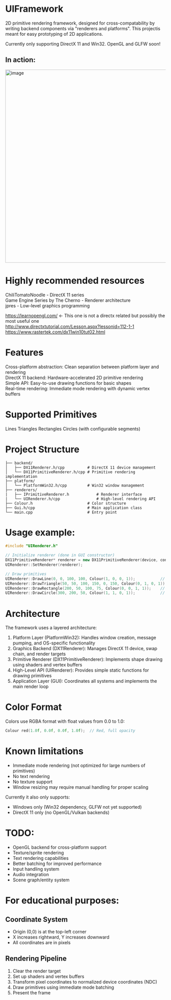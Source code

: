 ﻿# UIFramework

2D primitive rendering framework, designed for cross-compatability by writing backend components via "renderers and platforms". This projectis meant for easy prototyping of 2D applications.

Currently only supporting DirectX 11 and Win32. OpenGL and GLFW soon!

## In action:
<img width="604" height="604" alt="image" src="https://github.com/user-attachments/assets/0d193fde-921d-4da5-b5d9-7c7eeebbe04e" />


# Highly recommended resources
ChiliTomatoNoodle - DirectX 11 series  
Game Engine Series by The Cherno - Renderer architecture  
jpres - Low-level graphics programming  


https://learnopengl.com/ <- This one is not a directx related but possibly the most useful one  
http://www.directxtutorial.com/Lesson.aspx?lessonid=112-1-1  
https://www.rastertek.com/dx11win10tut02.html  

# Features

Cross-platform abstraction: Clean separation between platform layer and rendering  
DirectX 11 backend: Hardware-accelerated 2D primitive rendering  
Simple API: Easy-to-use drawing functions for basic shapes  
Real-time rendering: Immediate mode rendering with dynamic vertex buffers  

# Supported Primitives

Lines
Triangles
Rectangles
Circles (with configurable segments)

# Project Structure
```
├── backend/
│   ├── DX11Renderer.h/cpp          # DirectX 11 device management
│   └── DX11PrimitiveRenderer.h/cpp # Primitive rendering implementation
├── platform/
│   └── PlatformWin32.h/cpp         # Win32 window management
├── renderers/
|   ├── IPrimitiveRenderer.h            # Renderer interface
|   └── UIRenderer.h/cpp                # High-level rendering API
├── Colour.h                        # Color structure
├── Gui.h/cpp                       # Main application class
└── main.cpp                        # Entry point
```
# Usage example:
```cpp
#include "UIRenderer.h"

// Initialize renderer (done in GUI constructor)
DX11PrimitiveRenderer* renderer = new DX11PrimitiveRenderer(device, context, width, height);
UIRenderer::SetRenderer(renderer);

// Draw primitives
UIRenderer::DrawLine(0, 0, 100, 100, Colour(1, 0, 0, 1));           // Red line
UIRenderer::DrawTriangle(50, 50, 100, 150, 0, 150, Colour(0, 1, 0, 1)); // Green triangle
UIRenderer::DrawRectangle(200, 50, 100, 75, Colour(0, 0, 1, 1));    // Blue rectangle
UIRenderer::DrawCircle(300, 200, 50, Colour(1, 1, 0, 1));           // Yellow circle
```

# Architecture
The framework uses a layered architecture:

1. Platform Layer (PlatformWin32): Handles window creation, message pumping, and OS-specific functionality
2. Graphics Backend (DX11Renderer): Manages DirectX 11 device, swap chain, and render targets
3. Primitive Renderer (DX11PrimitiveRenderer): Implements shape drawing using shaders and vertex buffers
4. High-Level API (UIRenderer): Provides simple static functions for drawing primitives
5. Application Layer (GUI): Coordinates all systems and implements the main render loop


# Color Format
Colors use RGBA format with float values from 0.0 to 1.0:
```cpp
Colour red(1.0f, 0.0f, 0.0f, 1.0f);  // Red, full opacity
```

# Known limitations
- Immediate mode rendering (not optimized for large numbers of primitives)
- No text rendering
- No texture support
- Window resizing may require manual handling for proper scaling

Currently it also only supports:
- Windows only (Win32 dependency, GLFW not yet supported)
- DirectX 11 only (no OpenGL/Vulkan backends)

# TODO:
- OpenGL backend for cross-platform support
- Texture/sprite rendering
- Text rendering capabilities
- Better batching for improved performance
- Input handling system
- Audio integration
- Scene graph/entity system

# For educational purposes:

## Coordinate System
- Origin (0,0) is at the top-left corner
- X increases rightward, Y increases downward
- All coordinates are in pixels

## Rendering Pipeline
1. Clear the render target
2. Set up shaders and vertex buffers
3. Transform pixel coordinates to normalized device coordinates (NDC)
4. Draw primitives using immediate mode batching
5. Present the frame


